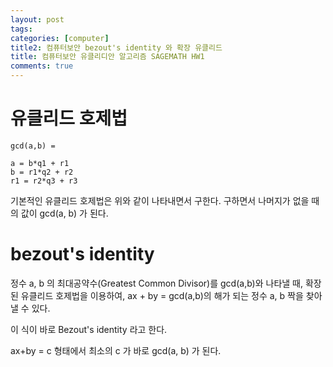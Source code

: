 ```yaml
---
layout: post
tags: 
categories: [computer]
title2: 컴퓨터보안 bezout's identity 와 확장 유클리드
title: 컴퓨터보안 유클리디안 알고리즘 SAGEMATH HW1
comments: true
---
```



# 유클리드 호제법

```
gcd(a,b) = 

a = b*q1 + r1
b = r1*q2 + r2
r1 = r2*q3 + r3

```

기본적인 유클리드 호제법은 위와 같이 나타내면서 구한다. 구하면서 나머지가 없을 때의 값이 gcd(a, b) 가 된다.  


# bezout's identity

정수 a, b 의 최대공약수(Greatest Common Divisor)를 gcd(a,b)와 나타낼 때, 확장된 유클리드 호제법을 이용하여, ax + by = gcd(a,b)의 해가 되는 정수 a, b 짝을 찾아낼 수 있다.  

이 식이 바로 Bezout's identity 라고 한다.  

ax+by = c 형태에서 최소의 c 가 바로 gcd(a, b) 가 된다.

